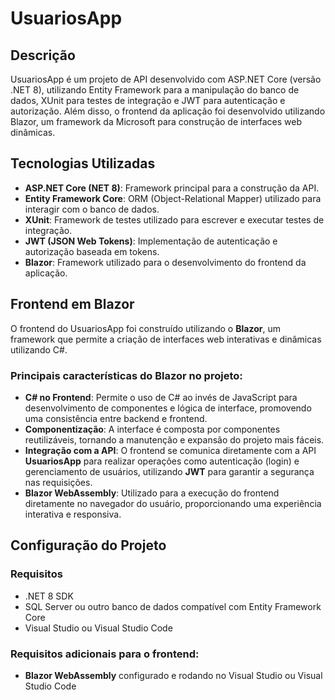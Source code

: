 # UsuariosApp

## Descrição

UsuariosApp é um projeto de API desenvolvido com ASP.NET Core (versão .NET 8), utilizando Entity Framework para a manipulação do banco de dados, XUnit para testes de integração e JWT para autenticação e autorização. Além disso, o frontend da aplicação foi desenvolvido utilizando Blazor, um framework da Microsoft para construção de interfaces web dinâmicas.

## Tecnologias Utilizadas

- **ASP.NET Core (NET 8)**: Framework principal para a construção da API.
- **Entity Framework Core**: ORM (Object-Relational Mapper) utilizado para interagir com o banco de dados.
- **XUnit**: Framework de testes utilizado para escrever e executar testes de integração.
- **JWT (JSON Web Tokens)**: Implementação de autenticação e autorização baseada em tokens.
- **Blazor**: Framework utilizado para o desenvolvimento do frontend da aplicação.

## Frontend em Blazor

O frontend do UsuariosApp foi construído utilizando o **Blazor**, um framework que permite a criação de interfaces web interativas e dinâmicas utilizando C#. 

### Principais características do Blazor no projeto:

- **C# no Frontend**: Permite o uso de C# ao invés de JavaScript para desenvolvimento de componentes e lógica de interface, promovendo uma consistência entre backend e frontend.
- **Componentização**: A interface é composta por componentes reutilizáveis, tornando a manutenção e expansão do projeto mais fáceis.
- **Integração com a API**: O frontend se comunica diretamente com a API **UsuariosApp** para realizar operações como autenticação (login) e gerenciamento de usuários, utilizando **JWT** para garantir a segurança nas requisições.
- **Blazor WebAssembly**: Utilizado para a execução do frontend diretamente no navegador do usuário, proporcionando uma experiência interativa e responsiva.

## Configuração do Projeto

### Requisitos

- .NET 8 SDK
- SQL Server ou outro banco de dados compatível com Entity Framework Core
- Visual Studio ou Visual Studio Code

### Requisitos adicionais para o frontend:

- **Blazor WebAssembly** configurado e rodando no Visual Studio ou Visual Studio Code
